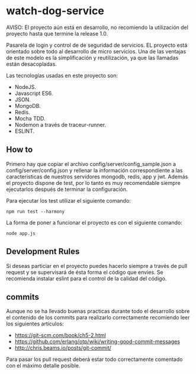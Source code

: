 # watch-dog-service
AVISO: El proyecto aún está en desarrollo, no recomiendo la utilización del proyecto hasta que termine la release 1.0.

Pasarela de login y control de de seguridad de servicios. EL proyecto está orientado sobre todo al desarrollo de micro 
servicios. Una de las ventajas de este modelo es la simplificación y reutilización, ya que las llamadas están desacopladas.

Las tecnologías usadas en este proyecto son:

- NodeJS.
- Javascript ES6.
- JSON.
- MongoDB.
- Redis.
- Mocha TDD.
- Nodemon a través de traceur-runner.
- ESLINT.

How to
------
Primero hay que copiar el archivo config/server/config_sample.json a config/server/config.json y rellenar la información 
correspondiente a las caracteristicas de nuestros servidores mongodb, redis, app y jwt. 
Además el proyecto dispone de test, por lo tanto es muy recomendable siempre ejecutarlos después de terminar la configuración.

Para ejecutar los test utilizar el siguiente comando:

`npm run test --harmony`

La forma de poner a funcionar el proyecto es con el siguiente comando:

`node app.js`

Development Rules
-----------------
Si deseas particiar en el proyecto puedes hacerlo siempre a través de pull request y se supervisará de ésta forma el código
que envies. Se recomienda instalar eslint para el control de la calidad del código.

commits
-------

Aunque no se ha llevado buenas practicas durante todo el desarrollo sobre el contenido de los commits para realizarlo correctamente recomiendo leer los siguientes artículos:

- https://git-scm.com/book/ch5-2.html
- https://github.com/erlang/otp/wiki/writing-good-commit-messages
- http://chris.beams.io/posts/git-commit/

Para pasar los pull request deberá estar todo correctamente comentado con el máximo detalle posible.
